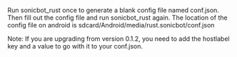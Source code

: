Run sonicbot_rust once to generate a blank config file named conf.json.  Then fill out the config file and run sonicbot_rust again.  The location of the config file on android is sdcard/Android/media/rust.sonicbot/conf.json

Note: If you are upgrading from version 0.1.2, you need to add the hostlabel key and a value to go with it to your conf.json.
